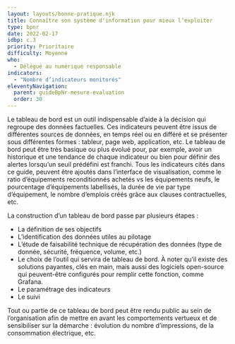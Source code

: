 ```yaml
---
layout: layouts/bonne-pratique.njk
title: Connaître son système d'information pour mieux l’exploiter
type: bpnr
date: 2022-02-17
idbp: c.3
priority: Prioritaire
difficulty: Moyenne
who:
  - Délégué au numérique responsable
indicators:
  - "Nombre d’indicateurs monitorés"
eleventyNavigation:
  parent: guideBpNr-mesure-evaluation
  order: 30
---
```


Le tableau de bord est un outil indispensable d’aide à la décision qui regroupe des données factuelles. Ces indicateurs peuvent être issus de différentes sources de données, en temps réel ou en différé et se présenter sous différentes formes : tableur, page web, application, etc. Le tableau de bord peut être très basique ou plus évolué pour, par exemple, avoir un historique et une tendance de chaque indicateur ou bien pour définir des alertes lorsqu’un seuil prédéfini est franchi. Tous les indicateurs cités dans ce guide, peuvent être ajoutés dans l’interface de visualisation, comme le ratio d’équipements reconditionnés achetés vs les équipements neufs, le pourcentage d’équipements labellisés, la durée de vie par type d’équipement, le nombre d’emplois créés grâce aux clauses contractuelles, etc.

La construction d’un tableau de bord passe par plusieurs étapes :
* La définition de ses objectifs
* L’identification des données utiles au pilotage
* L’étude de faisabilité technique de récupération des données (type de donnée, sécurité, fréquence, volume, etc.)
* Le choix de l’outil qui servira de tableau de bord. À noter qu’il existe des solutions payantes, clés en main, mais aussi des logiciels open-source qui peuvent-être configurés pour remplir cette fonction, comme Grafana.
* Le paramétrage des indicateurs
* Le suivi

Tout ou partie de ce tableau de bord peut être rendu public au sein de l’organisation afin de mettre en avant les comportements vertueux et de sensibiliser sur la démarche : évolution du nombre d’impressions, de la consommation électrique, etc.
